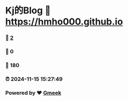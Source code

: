 # Kj的Blog :link: https://hmho000.github.io 
### :page_facing_up: [2](https://hmho000.github.io/tag.html) 
### :speech_balloon: 0 
### :hibiscus: 180 
### :alarm_clock: 2024-11-15 15:27:49 
### Powered by :heart: [Gmeek](https://github.com/Meekdai/Gmeek)
